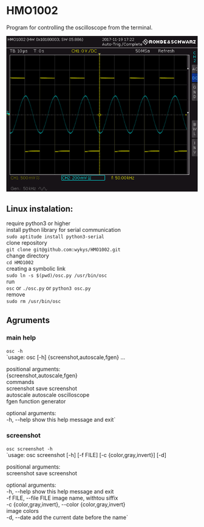 # HMO1002
Program for controlling the oscilloscope from the terminal.

![demo](demo.png)

## Linux instalation:
  require python3 or higher  
  install python library for serial communication  
  `sudo aptitude install python3-serial`  
  clone repository  
  `git clone git@github.com:wykys/HMO1002.git`  
  change directory  
  `cd HMO1002`  
  creating a symbolic link  
  `sudo ln -s $(pwd)/osc.py /usr/bin/osc`  
  run  
  `osc` or `./osc.py` or `python3 osc.py`  
  remove  
  `sudo rm /usr/bin/osc`  


## Agruments
### main help
  `osc -h`  
  `usage: osc [-h] {screenshot,autoscale,fgen} ...  

  positional arguments:  
  {screenshot,autoscale,fgen}  
                        commands  
    screenshot          save screenshot  
    autoscale           autoscale oscilloscope  
    fgen                function generator  

  optional arguments:  
  -h, --help            show this help message and exit`  

### screenshot
  `osc screenshot -h`  
  `usage: osc screenshot [-h] [-f FILE] [-c {color,gray,invert}] [-d]  

  positional arguments:  
    screenshot            save screenshot  

  optional arguments:  
    -h, --help            show this help message and exit  
    -f FILE, --file FILE  image name, withtou siffix  
    -c {color,gray,invert}, --color {color,gray,invert}  
                          image colors  
    -d, --date            add the current date before the name`  
